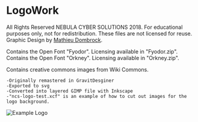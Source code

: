 # LogoWork
All Rights Reserved NEBULA CYBER SOLUTIONS 2018. For educational purposes only, not for redistribution. These files are not licensed for reuse. Graphic Design by [Mathieu Dombrock](http://mzero.space).

Contains the Open Font "Fyodor". Licensing available in "Fyodor.zip".
Contains the Open Font "Orkney". Licensing available in "Orkney.zip".

Contains creative commons images from Wiki Commons. 
```
-Originally remastered in GravitDesginer
-Exported to svg
-Converted into layered GIMP file with Inkscape
-"ncs-logo-test.xcf" is an example of how to cut out images for the logo background. 
```
![Example Logo](https://github.com/NebulaCyberSolutions/LogoWork/blob/master/exports/ncs-logo-dragon.png)
